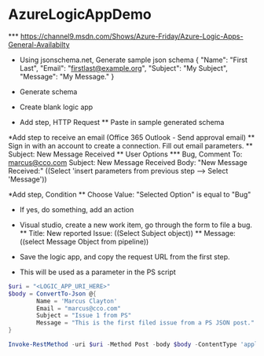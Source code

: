 # AzureLogicAppDemo
*** https://channel9.msdn.com/Shows/Azure-Friday/Azure-Logic-Apps-General-Availabilty 

* Using jsonschema.net, Generate sample json schema
  {
  "Name": "First Last",
  "Email": "firstlast@example.org",
  "Subject": "My Subject",
  "Message": "My Message."
}

* Generate schema
* Create blank logic app
* Add step, HTTP Request
** Paste in sample generated schema

*Add step to receive an email (Office 365 Outlook - Send approval email)
** Sign in with an account to create a connection. Fill out email parameters.
** Subject: New Message Received
** User Options
*** Bug, Comment
To: marcus@cco.com
Subject: New Message Received
Body: "New Message Received:" ((Select 'insert parameters from previous step --> Select 'Message'))

*Add step, Condition
** Choose Value: "Selected Option" is equal to "Bug"
* If yes, do something, add an action
* Visual studio, create a new work item, go through the form to file a bug.
** Title: New reported Issue: ((Select Subject object))
** Message: ((select Message Object from pipeline))

* Save the logic app, and copy the request URL from the first step. 
* This will be used as a parameter in the PS script
```PowerShell
$uri = "<LOGIC_APP_URI_HERE>"
$body = ConvertTo-Json @{
        Name = 'Marcus Clayton'
        Email = "marcus@cco.com"
        Subject = "Issue 1 from PS"
        Message = "This is the first filed issue from a PS JSON post."
}

Invoke-RestMethod -uri $uri -Method Post -body $body -ContentType 'application/json' -Verbose
```


